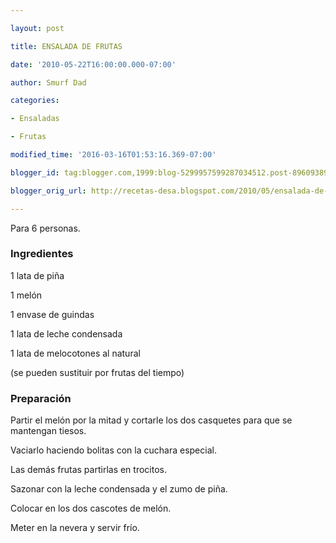 ```yaml
---

layout: post

title: ENSALADA DE FRUTAS

date: '2010-05-22T16:00:00.000-07:00'

author: Smurf Dad

categories:

- Ensaladas

- Frutas

modified_time: '2016-03-16T01:53:16.369-07:00'

blogger_id: tag:blogger.com,1999:blog-5299957599287034512.post-8960938927083127515

blogger_orig_url: http://recetas-desa.blogspot.com/2010/05/ensalada-de-frutas.html

---
```


Para 6 personas.

<h3>Ingredientes</h3>

1 lata de piña

1 melón

1 envase de guindas

1 lata de leche condensada

1 lata de melocotones al natural

(se pueden sustituir por frutas del tiempo)

<h3>Preparación</h3>

Partir el melón por la mitad y cortarle los dos casquetes para que se mantengan tiesos.

Vaciarlo haciendo bolitas con la cuchara especial.

Las demás frutas partirlas en trocitos.

Sazonar con la leche condensada y el zumo de piña.

Colocar en los dos cascotes de melón.

Meter en la nevera y servir frío.

